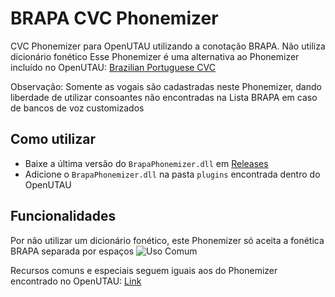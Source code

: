 # BRAPA CVC Phonemizer
CVC Phonemizer para OpenUTAU utilizando a conotação BRAPA. Não utiliza dicionário fonético
Esse Phonemizer é uma alternativa ao Phonemizer incluído no OpenUTAU: [Brazilian Portuguese CVC](https://github.com/stakira/OpenUtau/wiki/Phonemizers#pt-br-cvc-brazilian-portuguese-cvc)

Observação: Somente as vogais são cadastradas neste Phonemizer, dando liberdade de utilizar consoantes não encontradas na Lista BRAPA em caso de bancos de voz customizados


## Como utilizar
- Baixe a última versão do `BrapaPhonemizer.dll` em [Releases](https://github.com/Team-BRAPA/BRAPA-CVC-Phonemizer/releases)<br/>
- Adicione o `BrapaPhonemizer.dll` na pasta `plugins` encontrada dentro do OpenUTAU


## Funcionalidades
Por não utilizar um dicionário fonético, este Phonemizer só aceita a fonética BRAPA separada por espaços
![Uso Comum](https://i.imgur.com/XhzminV.png)

Recursos comuns e especiais seguem iguais aos do Phonemizer encontrado no OpenUTAU: [Link](https://github.com/stakira/OpenUtau/wiki/Phonemizers#common-feature)
